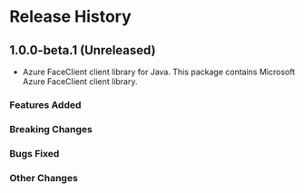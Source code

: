 # Release History

## 1.0.0-beta.1 (Unreleased)

- Azure FaceClient client library for Java. This package contains Microsoft Azure FaceClient client library.

### Features Added

### Breaking Changes

### Bugs Fixed

### Other Changes
